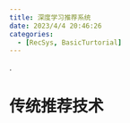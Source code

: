 ```yaml
---
title: 深度学习推荐系统
date: 2023/4/4 20:46:26
categories:
  - [RecSys, BasicTurtorial]
---
```


.

<!-- more -->

# 传统推荐技术

